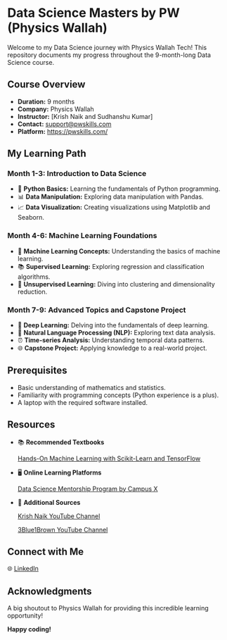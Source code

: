 # Data Science Masters by PW (Physics Wallah)

Welcome to my Data Science journey with Physics Wallah Tech! This repository documents my progress throughout the 9-month-long Data Science course.

## Course Overview

- **Duration:** 9 months
- **Company:** Physics Wallah 
- **Instructor:** [Krish Naik and Sudhanshu Kumar]
- **Contact:** support@pwskills.com
- **Platform:** https://pwskills.com/

## My Learning Path

### Month 1-3: Introduction to Data Science

- 🐍 **Python Basics:** Learning the fundamentals of Python programming.
- 📊 **Data Manipulation:** Exploring data manipulation with Pandas.
- 📈 **Data Visualization:** Creating visualizations using Matplotlib and Seaborn.

### Month 4-6: Machine Learning Foundations

- 🤖 **Machine Learning Concepts:** Understanding the basics of machine learning.
- 📚 **Supervised Learning:** Exploring regression and classification algorithms.
- 🔄 **Unsupervised Learning:** Diving into clustering and dimensionality reduction.

### Month 7-9: Advanced Topics and Capstone Project

- 🚀 **Deep Learning:** Delving into the fundamentals of deep learning.
- 📝 **Natural Language Processing (NLP):** Exploring text data analysis.
- ⏰ **Time-series Analysis:** Understanding temporal data patterns.
- 🌐 **Capstone Project:** Applying knowledge to a real-world project.

## Prerequisites

- Basic understanding of mathematics and statistics.
- Familiarity with programming concepts (Python experience is a plus).
- A laptop with the required software installed.

## Resources

- 📚 **Recommended Textbooks**
  
  <a href="https://books.google.com.np/books/about/Hands_On_Machine_Learning_with_Scikit_Le.html?id=bRpYDgAAQBAJ&source=kp_cover&redir_esc=y"> Hands-On Machine Learning with Scikit-Learn and TensorFlow </a>
- 🖥️ **Online Learning Platforms**

  <a href="https://youtube.com/playlist?list=PLKnIA16_RmvbAlyx4_rdtR66B7EHX5k3z&si=l2SCAjJ_pg5a9d5Y">Data Science Mentorship Program by Campus X</a>
- 📖 **Additional Sources**

  <a href="https://www.youtube.com/@krishnaik06" target="_blank">Krish Naik YouTube Channel</a>

   <a href="https://www.youtube.com/@3blue1brown" target="_blank">3Blue1Brown YouTube Channel</a>  

## Connect with Me

🌐 [LinkedIn](https://www.linkedin.com/in/dilliramchaudhary/)

## Acknowledgments

A big shoutout to Physics Wallah for providing this incredible learning opportunity!

**Happy coding!**
